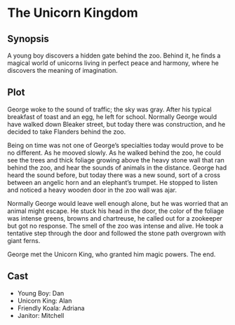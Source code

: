 # The Unicorn Kingdom

## Synopsis

A young boy discovers a hidden gate behind the zoo.
Behind it, he finds a magical world of unicorns living in perfect peace and harmony, where he discovers the meaning of imagination.

## Plot

George woke to the sound of traffic; the sky was gray.
After his typical breakfast of toast and an egg, he left for school.
Normally George would have walked down Bleaker street, but today there was construction, and he decided to take Flanders behind the zoo.

Being on time was not one of George’s specialties today would prove to be no different.
As he mooved slowly.
As he walked behind the zoo, he could see the trees and thick foliage growing above the heavy stone wall that ran behind the zoo, and hear the sounds of animals in the distance.
George had heard the sound before, but today there was a new sound, sort of a cross between an angelic horn and an elephant’s trumpet.
He stopped to listen and noticed a heavy wooden door in the zoo wall was ajar.

Normally George would leave well enough alone, but he was worried that an animal might escape.
He stuck his head in the door, the color of the foliage was intense greens, browns and chartreuse, he called out for a zookeeper but got no response.
The smell of the zoo was intense and alive.
He took a tentative step through the door and followed the stone path overgrown with giant ferns.

George met the Unicorn King, who granted him magic powers.
The end.

## Cast

* Young Boy: Dan
* Unicorn King: Alan
* Friendly Koala: Adriana
* Janitor: Mitchell
